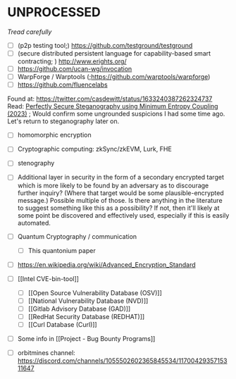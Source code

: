 

# UNPROCESSED
*Tread carefully*

- [ ] (p2p testing tool;) https://github.com/testground/testground  
- [ ] (secure distributed persistent language for capability-based smart contracting; ) http://www.erights.org/  
- [ ] https://github.com/ucan-wg/invocation  
- [ ] WarpForge / Warptools (;https://github.com/warptools/warpforge)  
- [ ] https://github.com/fluencelabs  

Found at: https://twitter.com/casdewitt/status/1633240387262324737
Read: [Perfectly Secure Steganography using Minimum Entropy Coupling (2023)](../read/2210.14889.pdf) ; Would confirm some ungrounded suspicions I had some time ago. Let's return to steganography later on.


- [ ] homomorphic encryption  
- [ ] Cryptographic computing: zkSync/zkEVM, Lurk, FHE  
- [ ] stenography  
- [ ] Additional layer in security in the form of a secondary encrypted target which is more likely to be found by an adversary as to discourage further inquiry? (Where that target would be some plausible-encrypted message.) Possible multiple of those. Is there anything in the literature to suggest something like this as a possibility? If not, then it'll likely at some point be discovered and effectively used, especially if this is easily automated.
- [ ] Quantum Cryptography / communication  
	- [ ] This quantonium paper
- [ ] https://en.wikipedia.org/wiki/Advanced_Encryption_Standard
- [ ] [[Intel CVE-bin-tool]]
	- [ ] [[Open Source Vulnerability Database (OSV)]]
	- [ ] [[National Vulnerability Database (NVD)]]
	- [ ] [[Gitlab Advisory Database (GAD)]]
	- [ ] [[RedHat Security Database (REDHAT)]]
	- [ ] [[Curl Database (Curl)]]
- [ ] Some info in [[Project - Bug Bounty Programs]]

- [ ] orbitmines channel:  https://discord.com/channels/1055502602365845534/1170042935715311647
